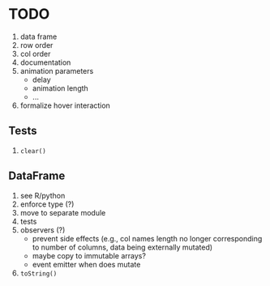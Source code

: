TODO
====

1. data frame
2. row order
3. col order
4. documentation
5. animation parameters
	- 	delay
	- 	animation length
	- 	...
6. formalize hover interaction


## Tests

1. `clear()`


## DataFrame

1. see R/python
2. enforce type (?)
3. move to separate module
4. tests
5. observers (?)
	-	prevent side effects (e.g., col names length no longer corresponding to number of columns, data being externally mutated)
	- 	maybe copy to immutable arrays?
	-	event emitter when does mutate
6. `toString()`



